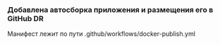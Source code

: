 ### Добавлена автосборка приложения и размещения его в GitHub DR

Манифест лежит по пути .github/workflows/docker-publish.yml



